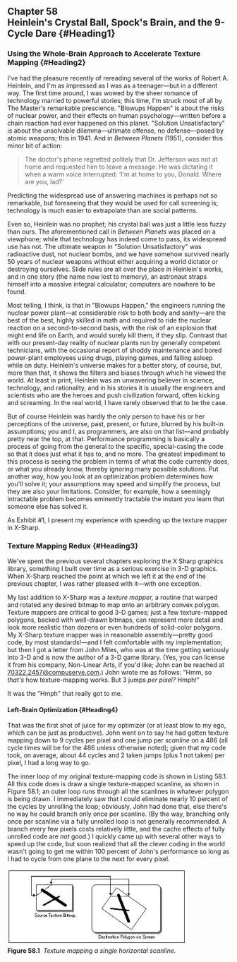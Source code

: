 Chapter 58\
 Heinlein's Crystal Ball, Spock's Brain, and the 9-Cycle Dare {#Heading1}
-------------------------------------------------------------

### Using the Whole-Brain Approach to Accelerate Texture Mapping {#Heading2}

I've had the pleasure recently of rereading several of the works of
Robert A. Heinlein, and I'm as impressed as I was as a teenager—but in a
different way. The first time around, I was wowed by the sheer romance
of technology married to powerful stories; this time, I'm struck most of
all by The Master's remarkable prescience. "Blowups Happen" is about the
risks of nuclear power, and their effects on human psychology—written
before a chain reaction had ever happened on this planet. "Solution
Unsatisfactory" is about the unsolvable dilemma—ultimate offense, no
defense—posed by atomic weapons; this in 1941. And in *Between Planets*
(1951), consider this minor bit of action:

> The doctor's phone regretted politely that Dr. Jefferson was not at
> home and requested him to leave a message. He was dictating it when a
> warm voice interrupted: ‘I'm at home to you, Donald. Where are you,
> lad?'

Predicting the widespread use of answering machines is perhaps not so
remarkable, but foreseeing that they would be used for call screening
is; technology is much easier to extrapolate than are social patterns.

Even so, Heinlein was no prophet; his crystal ball was just a little
less fuzzy than ours. The aforementioned call in *Between Planets* was
placed on a viewphone; while that technology has indeed come to pass,
its widespread use has not. The ultimate weapon in "Solution
Unsatisfactory" was radioactive dust, not nuclear bombs, and we have
somehow survived nearly 50 years of nuclear weapons without either
acquiring a world dictator or destroying ourselves. Slide rules are all
over the place in Heinlein's works, and in one story (the name now lost
to memory), an astronaut straps himself into a massive integral
calculator; computers are nowhere to be found.

Most telling, I think, is that in "Blowups Happen," the engineers
running the nuclear power plant—at considerable risk to both body and
sanity—are the best of the best, highly skilled in math and required to
ride the nuclear reaction on a second-to-second basis, with the risk of
an explosion that might end life on Earth, and would surely kill them,
if they slip. Contrast that with our present-day reality of nuclear
plants run by generally competent technicians, with the occasional
report of shoddy maintenance and bored power-plant employees using
drugs, playing games, and falling asleep while on duty. Heinlein's
universe makes for a better story, of course, but, more than that, it
shows the filters and biases through which he viewed the world. At least
in print, Heinlein was an unwavering believer in science, technology,
and rationality, and in his stories it is usually the engineers and
scientists who are the heroes and push civilization forward, often
kicking and screaming. In the real world, I have rarely observed that to
be the case.

But of course Heinlein was hardly the only person to have his or her
perceptions of the universe, past, present, or future, blurred by his
built-in assumptions; you and I, as programmers, are also on that
list—and probably pretty near the top, at that. Performance programming
is basically a process of going from the general to the specific,
special-casing the code so that it does just what it has to, and no
more. The greatest impediment to this process is seeing the problem in
terms of what the code currently does, or what you already know, thereby
ignoring many possible solutions. Put another way, how you look at an
optimization problem determines how you'll solve it; your assumptions
may speed and simplify the process, but they are also your limitations.
Consider, for example, how a seemingly intractable problem becomes
eminently tractable the instant you learn that someone else has solved
it.

As Exhibit \#1, I present my experience with speeding up the texture
mapper in X-Sharp.

### Texture Mapping Redux {#Heading3}

We've spent the previous several chapters exploring the X Sharp graphics
library, something I built over time as a serious exercise in 3-D
graphics. When X-Sharp reached the point at which we left it at the end
of the previous chapter, I was rather pleased with it—with one
exception.

My last addition to X-Sharp was a *texture mapper,* a routine that
warped and rotated any desired bitmap to map onto an arbitrary convex
polygon. Texture mappers are critical to good 3-D games; just a few
texture-mapped polygons, backed with well-drawn bitmaps, can represent
more detail and look more realistic than dozens or even hundreds of
solid-color polygons. My X-Sharp texture mapper was in reasonable
assembly—pretty good code, by most standards!—and I felt comfortable
with my implementation; but then I got a letter from John Miles, who was
at the time getting seriously into 3-D and is now the author of a 3-D
game library. (Yes, you can license it from his company, Non-Linear
Arts, if you'd like; John can be reached at 70322.2457@compuserve.com.)
John wrote me as follows: "Hmm, so *that's* how texture-mapping works.
But 3 jumps *per pixel?* Hmph!"

It was the "Hmph" that really got to me.

#### Left-Brain Optimization {#Heading4}

That was the first shot of juice for my optimizer (or at least blow to
my ego, which can be just as productive). John went on to say he had
gotten texture mapping down to 9 cycles per pixel and one jump per
*scanline* on a 486 (all cycle times will be for the 486 unless
otherwise noted); given that my code took, on average, about 44 cycles
and 2 taken jumps (plus 1 not taken) per pixel, I had a long way to go.

The inner loop of my original texture-mapping code is shown in Listing
58.1. All this code does is draw a single texture-mapped scanline, as
shown in Figure 58.1; an outer loop runs through all the scanlines in
whatever polygon is being drawn. I immediately saw that I could
eliminate nearly 10 percent of the cycles by unrolling the loop;
obviously, John had done that, else there's no way he could branch only
once per scanline. (By the way, branching only once per scanline via a
fully unrolled loop is not generally recommended. A branch every few
pixels costs relatively little, and the cache effects of fully unrolled
code are *not* good.) I quickly came up with several other ways to speed
up the code, but soon realized that all the clever coding in the world
wasn't going to get me within 100 percent of John's performance so long
as I had to cycle from one plane to the next for every pixel.

![](images/58-01.jpg)\
 **Figure 58.1**  *Texture mapping a single horizontal scanline.*
